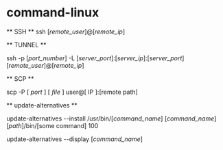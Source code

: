 # command-linux

** SSH **
ssh [_remote_user_]@[_remote_ip_]

** TUNNEL **

ssh -p [_port_number_] -L [_server_port_]:[_server_ip_]:[_server_port_] [_remote_user_]@[_remote_ip_]

** SCP **  

scp -P [ _port_ ] [ _file_ ] user@[ IP ]:[remote path]  
  
** update-alternatives **

  update-alternatives --install /usr/bin/[_command_name_] [_command_name_] [_path_]/bin/[some command] 100
  
  update-alternatives --display [_command_name_]
